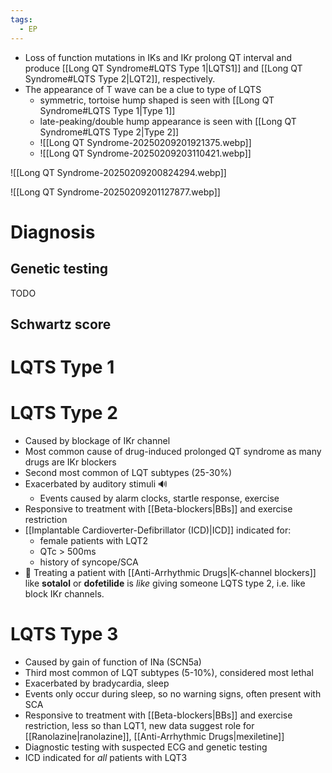 ```yaml
---
tags:
  - EP
---
```


- Loss of function mutations in IKs and IKr prolong QT interval and produce [[Long QT Syndrome#LQTS Type 1|LQTS1]] and [[Long QT Syndrome#LQTS Type 2|LQT2]], respectively.
- The appearance of T wave can be a clue to type of LQTS
	- symmetric, tortoise hump shaped is seen with [[Long QT Syndrome#LQTS Type 1|Type 1]]
	- late-peaking/double hump appearance is seen with [[Long QT Syndrome#LQTS Type 2|Type 2]]
	- ![[Long QT Syndrome-20250209201921375.webp]]
	- ![[Long QT Syndrome-20250209203110421.webp]]

![[Long QT Syndrome-20250209200824294.webp]]



![[Long QT Syndrome-20250209201127877.webp]]

# Diagnosis

## Genetic testing
TODO

## Schwartz score


# LQTS Type 1


# LQTS Type 2

- Caused by blockage of IKr channel
- Most common cause of drug-induced prolonged QT syndrome as many drugs are IKr blockers
- Second most common of LQT subtypes (25-30%)
- Exacerbated by auditory stimuli 🔊
	- Events caused by alarm clocks, startle response, exercise
- Responsive to treatment with [[Beta-blockers|BBs]] and exercise restriction
- [[Implantable Cardioverter-Defibrillator (ICD)|ICD]] indicated for:
	- female patients with LQT2
	- QTc > 500ms
	- history of syncope/SCA
- 📝 Treating a patient with [[Anti-Arrhythmic Drugs|K-channel blockers]] like **sotalol** or **dofetilide** is *like* giving someone LQTS type 2, i.e. like block IKr channels.
# LQTS Type 3

- Caused by gain of function of INa (SCN5a)
- Third most common of LQT subtypes (5-10%), considered most lethal
- Exacerbated by bradycardia, sleep
- Events only occur during sleep, so no warning signs, often present with SCA
- Responsive to treatment with [[Beta-blockers|BBs]] and exercise restriction, less so than LQT1, new data suggest role for [[Ranolazine|ranolazine]], [[Anti-Arrhythmic Drugs|mexiletine]]
- Diagnostic testing with suspected ECG and genetic testing
- ICD indicated for *all* patients with LQT3